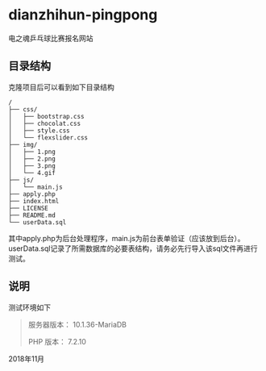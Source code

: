 # dianzhihun-pingpong
电之魂乒乓球比赛报名网站

## 目录结构

克隆项目后可以看到如下目录结构

    /
    ├── css/
    │   ├── bootstrap.css
    │   ├── chocolat.css
    │   ├── style.css
    │   └── flexslider.css
    ├── img/
    │   ├── 1.png
    │   ├── 2.png
    │   ├── 3.png
    │   └── 4.gif
    ├── js/
    │   └── main.js
    ├── apply.php
    ├── index.html
    ├── LICENSE
    ├── README.md
    └── userData.sql

其中apply.php为后台处理程序，main.js为前台表单验证（应该放到后台）。userData.sql记录了所需数据库的必要表结构，请务必先行导入该sql文件再进行测试。

## 说明

测试环境如下

>服务器版本： 10.1.36-MariaDB
>
>PHP 版本： 7.2.10

2018年11月
